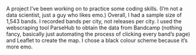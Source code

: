 A project I’ve been working on to practice some coding skills. (I’m not a data scientist, just a guy who likes emo.)
Overall, I had a sample size of 1,543 bands. I recorded bands per city, not releases per city. I used the webscraping tool ParseHub to obtain the data from Bandcamp (nothing fancy, basically just automating the process of clicking every band’s page) and Leaflet to create the map. I chose a black colour scheme because it’s more emo.
